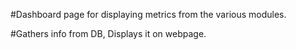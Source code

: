 #Dashboard page for displaying metrics from the various modules. 

#Gathers info from DB, Displays it on webpage.

